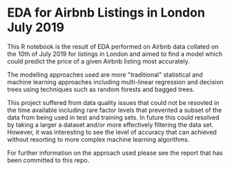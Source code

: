 # EDA for Airbnb Listings in London July 2019

This R notebook is the result of EDA performed on Airbnb data collated on the 10th of July 2019 for listings in London and aimed to find a model which could predict the price of a given Airbnb listing most accurately. 

The modelling approaches used are more "traditional" statistical and machine learning approaches including multi-linear regression and decision trees using techniques such as random forests and bagged trees. 

This project suffered from data quality issues that could not be resovled in the time available including rare factor levels that prevented a subset of the data from being used in test and training sets. In future this could resolved by taking a larger a dataset and/or more effectively filtering the data set. However, it was interesting to see the level of accuracy that can achieved without resorting to more complex machine learning algorithms.  


For further information on the approach used please see the report that has been committed to this repo. 

